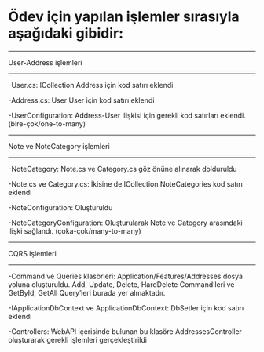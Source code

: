 # Ödev için yapılan işlemler sırasıyla aşağıdaki gibidir:
________________________________

User-Address işlemleri
________________________________

-User.cs:  ICollection Address için kod satırı eklendi

-Address.cs: User User için kod satırı eklendi

-UserConfiguration: Address-User ilişkisi için gerekli kod satırları eklendi. (bire-çok/one-to-many)


________________________________

Note ve NoteCategory işlemleri
________________________________

-NoteCategory: Note.cs ve Category.cs göz önüne alınarak dolduruldu

-Note.cs ve Category.cs: İkisine de ICollection NoteCategories kod satırı eklendi

-NoteConfiguration: Oluşturuldu

-NoteCategoryConfiguration: Oluşturularak Note ve Category arasındaki ilişki sağlandı. (çoka-çok/many-to-many)

________________________________

CQRS işlemleri
________________________________

-Command ve Queries klasörleri: Application/Features/Addresses dosya yoluna oluşturuldu. Add, Update, Delete, HardDelete Command’leri ve GetById, GetAll Query’leri burada yer almaktadır.

-IApplicationDbContext ve ApplicationDbContext: DbSetler için kod satırı eklendi

-Controllers: WebAPI içerisinde bulunan bu klasöre AddressesController oluşturarak gerekli işlemleri gerçekleştirildi

